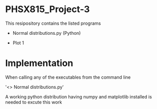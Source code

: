 # PHSX815_Project-3

This resipository contains the listed programs

* Normal distributions.py (Python)

* Plot 1


# Implementation
When calling any of the executables from the command line 

'<> Normal distributions.py'



A working python distribution having numpy and matplotlib installed is needed to excute this work
